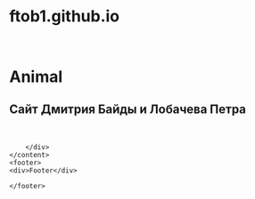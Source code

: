 # ftob1.github.io
  <!DOCTYPE html>
<html lang="en">
<head>
	<meta charset="UTF-8">
	<title>Images</title>
	<link rel="stylesheet" href="css/main.css">
</head>
<body>
	<header>
		<div class="logo">
			<a href=""><img src="https://about.canva.com/wp-content/uploads/sites/3/2016/08/Band-Logo.png" alt=""></a>
		</div>
	 </header>
	<content>
		<div>
		<h1>Animal</h1>
		<h2>Сайт Дмитрия Байды и Лобачева Петра</h2>
			<a href="a.html"><img src="https://avatars.mds.yandex.net/get-pdb/879261/79a1d4fc-204b-4be3-934d-e331af36146a/s1200" alt=""></a>
			<img src="https://kids.nationalgeographic.com/content/dam/kids/photos/games/screen-shots/More%20Games/A-G/babyanimal_open.ngsversion.1429194155981.jpg" alt="">
			<img src="https://encrypted-tbn0.gstatic.com/images?q=tbn:ANd9GcQYwjQNhahCdn2xCshpEn1MUtVGP4WlTwLSrTPevMUrGhjxR9OZDQ" alt="">
			<img src="https://avatars.mds.yandex.net/get-pdb/879261/79a1d4fc-204b-4be3-934d-e331af36146a/s1200" alt="">
			<img src="https://kids.nationalgeographic.com/content/dam/kids/photos/games/screen-shots/More%20Games/A-G/babyanimal_open.ngsversion.1429194155981.jpg" alt="">
			<img src="https://encrypted-tbn0.gstatic.com/images?q=tbn:ANd9GcQYwjQNhahCdn2xCshpEn1MUtVGP4WlTwLSrTPevMUrGhjxR9OZDQ" alt="">
		</div>
		<div>
			
		</div>
	</content>
	<footer>
	<div>Footer</div>
			
	</footer>
</body>
</html>
